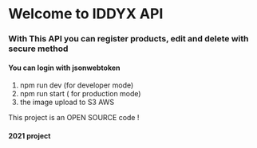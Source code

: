 # Welcome to IDDYX API 

### With This API you can register products, edit and delete with secure method 
#### You can login with jsonwebtoken 

1. npm run dev  (for developer mode)
2. npm run start ( for production mode)
3. the image upload to S3 AWS 

This project is an OPEN SOURCE code !


#### 2021 project 